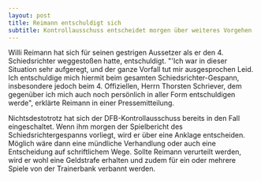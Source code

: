 ```yaml
---
layout: post
title: Reimann entschuldigt sich
subtitle: Kontrollausschuss entscheidet morgen über weiteres Vorgehen
---
```


Willi Reimann hat sich für seinen gestrigen Aussetzer als er den 4. Schiedsrichter weggestoßen hatte, entschuldigt. "'Ich war in dieser Situation sehr aufgeregt, und der ganze Vorfall tut mir ausgesprochen Leid. Ich entschuldige mich hiermit beim gesamten Schiedsrichter-Gespann, insbesondere jedoch beim 4. Offiziellen, Herrn Thorsten Schriever, dem gegenüber ich mich auch noch persönlich in aller Form entschuldigen werde", erklärte Reimann in einer Pressemitteilung.

Nichtsdestotrotz hat sich der DFB-Kontrollausschuss bereits in den Fall eingeschaltet. Wenn ihm morgen der Spielbericht des Schiedsrichtergespanns vorliegt, wird er über eine Anklage entscheiden. Möglich wäre dann eine mündliche Verhandlung oder auch eine Entscheidung auf schriftlichem Wege. Sollte Reimann verurteilt werden, wird er wohl eine Geldstrafe erhalten und zudem für ein oder mehrere Spiele von der Trainerbank verbannt werden.
